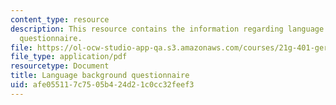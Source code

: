 ```yaml
---
content_type: resource
description: This resource contains the information regarding language background
  questionnaire.
file: https://ol-ocw-studio-app-qa.s3.amazonaws.com/courses/21g-401-german-i-fall-2008/afe055117c7505b424d21c0cc32feef3_MIT21G_401F08_back.pdf
file_type: application/pdf
resourcetype: Document
title: Language background questionnaire
uid: afe05511-7c75-05b4-24d2-1c0cc32feef3
---
```

